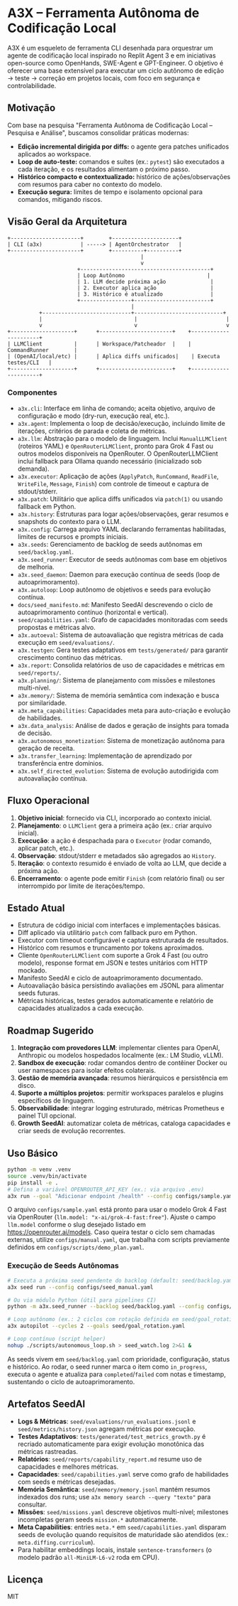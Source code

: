 # A3X – Ferramenta Autônoma de Codificação Local

A3X é um esqueleto de ferramenta CLI desenhada para orquestrar um agente de codificação local inspirado no Replit Agent 3 e em iniciativas open-source como OpenHands, SWE-Agent e GPT-Engineer. O objetivo é oferecer uma base extensível para executar um ciclo autônomo de edição → teste → correção em projetos locais, com foco em segurança e controlabilidade.

## Motivação

Com base na pesquisa "Ferramenta Autônoma de Codificação Local – Pesquisa e Análise", buscamos consolidar práticas modernas:

- **Edição incremental dirigida por diffs:** o agente gera patches unificados aplicados ao workspace.
- **Loop de auto-teste:** comandos e suítes (ex.: `pytest`) são executados a cada iteração, e os resultados alimentam o próximo passo.
- **Histórico compacto e contextualizado:** histórico de ações/observações com resumos para caber no contexto do modelo.
- **Execução segura:** limites de tempo e isolamento opcional para comandos, mitigando riscos.

## Visão Geral da Arquitetura

```
+----------------------+        +---------------------+
| CLI (a3x)            | -----> | AgentOrchestrator   |
+----------------------+        +----------+----------+
                                          |
                                          v
                      +-----------------------------------------+
                      | Loop Autônomo                          |
                      | 1. LLM decide próxima ação              |
                      | 2. Executor aplica ação                 |
                      | 3. Histórico é atualizado               |
                      +----------------+------------------------+
                                       |
          +----------------------------+----------------------------+
          |                             |                            |
          v                             v                            v
+--------------------+      +-----------------------+    +----------------------+
| LLMClient          |      | Workspace/Patcheador  |    | CommandRunner        |
| (OpenAI/local/etc) |      | Aplica diffs unificados|    | Executa testes/CLI   |
+--------------------+      +-----------------------+    +----------------------+
```

### Componentes

- `a3x.cli`: Interface em linha de comando; aceita objetivo, arquivo de configuração e modo (dry-run, execução real, etc.).
- `a3x.agent`: Implementa o loop de decisão/execução, incluindo limite de iterações, critérios de parada e coleta de métricas.
- `a3x.llm`: Abstração para o modelo de linguagem. Inclui `ManualLLMClient` (roteiros YAML) e `OpenRouterLLMClient`, pronto para Grok 4 Fast ou outros modelos disponíveis na OpenRouter. O OpenRouterLLMClient inclui fallback para Ollama quando necessário (inicializado sob demanda).
- `a3x.executor`: Aplicação de ações (`ApplyPatch`, `RunCommand`, `ReadFile`, `WriteFile`, `Message`, `Finish`) com controle de timeout e captura de stdout/stderr.
- `a3x.patch`: Utilitário que aplica diffs unificados via `patch(1)` ou usando fallback em Python.
- `a3x.history`: Estruturas para logar ações/observações, gerar resumos e snapshots do contexto para o LLM.
- `a3x.config`: Carrega arquivo YAML declarando ferramentas habilitadas, limites de recursos e prompts iniciais.
- `a3x.seeds`: Gerenciamento de backlog de seeds autônomas em `seed/backlog.yaml`.
- `a3x.seed_runner`: Executor de seeds autônomas com base em objetivos de melhoria.
- `a3x.seed_daemon`: Daemon para execução contínua de seeds (loop de autoaprimoramento).
- `a3x.autoloop`: Loop autônomo de objetivos e seeds para evolução contínua.
- `docs/seed_manifesto.md`: Manifesto SeedAI descrevendo o ciclo de autoaprimoramento contínuo (horizontal e vertical).
- `seed/capabilities.yaml`: Grafo de capacidades monitoradas com seeds propostas e métricas alvo.
- `a3x.autoeval`: Sistema de autoavaliação que registra métricas de cada execução em `seed/evaluations/`.
- `a3x.testgen`: Gera testes adaptativos em `tests/generated/` para garantir crescimento contínuo das métricas.
- `a3x.report`: Consolida relatórios de uso de capacidades e métricas em `seed/reports/`.
- `a3x.planning/`: Sistema de planejamento com missões e milestones multi-nível.
- `a3x.memory/`: Sistema de memória semântica com indexação e busca por similaridade.
- `a3x.meta_capabilities`: Capacidades meta para auto-criação e evolução de habilidades.
- `a3x.data_analysis`: Análise de dados e geração de insights para tomada de decisão.
- `a3x.autonomous_monetization`: Sistema de monetização autônoma para geração de receita.
- `a3x.transfer_learning`: Implementação de aprendizado por transferência entre domínios.
- `a3x.self_directed_evolution`: Sistema de evolução autodirigida com autoavaliação contínua.

## Fluxo Operacional

1. **Objetivo inicial**: fornecido via CLI, incorporado ao contexto inicial.
2. **Planejamento**: o `LLMClient` gera a primeira ação (ex.: criar arquivo inicial).
3. **Execução**: a ação é despachada para o `Executor` (rodar comando, aplicar patch, etc.).
4. **Observação**: stdout/stderr e metadados são agregados ao `History`.
5. **Iteração**: o contexto resumido é enviado de volta ao LLM, que decide a próxima ação.
6. **Encerramento**: o agente pode emitir `Finish` (com relatório final) ou ser interrompido por limite de iterações/tempo.

## Estado Atual

- Estrutura de código inicial com interfaces e implementações básicas.
- Diff aplicado via utilitário `patch` com fallback puro em Python.
- Executor com timeout configurável e captura estruturada de resultados.
- Histórico com resumos e truncamento por tokens aproximados.
- Cliente `OpenRouterLLMClient` com suporte a Grok 4 Fast (ou outro modelo), response format em JSON e testes unitários com HTTP mockado.
- Manifesto SeedAI e ciclo de autoaprimoramento documentado.
- Autoavaliação básica persistindo avaliações em JSONL para alimentar seeds futuras.
- Métricas históricas, testes gerados automaticamente e relatório de capacidades atualizados a cada execução.

## Roadmap Sugerido

1. **Integração com provedores LLM**: implementar clientes para OpenAI, Anthropic ou modelos hospedados localmente (ex.: LM Studio, vLLM).
2. **Sandbox de execução**: rodar comandos dentro de contêiner Docker ou user namespaces para isolar efeitos colaterais.
3. **Gestão de memória avançada**: resumos hierárquicos e persistência em disco.
4. **Suporte a múltiplos projetos**: permitir workspaces paralelos e plugins específicos de linguagem.
5. **Observabilidade**: integrar logging estruturado, métricas Prometheus e painel TUI opcional.
6. **Growth SeedAI**: automatizar coleta de métricas, cataloga capacidades e criar seeds de evolução recorrentes.

## Uso Básico

```bash
python -m venv .venv
source .venv/bin/activate
pip install -e .
# Defina a variável OPENROUTER_API_KEY (ex.: via arquivo .env)
a3x run --goal "Adicionar endpoint /health" --config configs/sample.yaml
```

O arquivo `configs/sample.yaml` está pronto para usar o modelo Grok 4 Fast via OpenRouter (`llm.model: "x-ai/grok-4-fast:free"`). Ajuste o campo `llm.model` conforme o slug desejado listado em <https://openrouter.ai/models>. Caso queira testar o ciclo sem chamadas externas, utilize `configs/manual.yaml`, que trabalha com scripts previamente definidos em `configs/scripts/demo_plan.yaml`.

### Execução de Seeds Autônomas

```bash
# Executa a próxima seed pendente do backlog (default: seed/backlog.yaml)
a3x seed run --config configs/seed_manual.yaml

# Ou via módulo Python (útil para pipelines CI)
python -m a3x.seed_runner --backlog seed/backlog.yaml --config configs/seed_manual.yaml

# Loop autônomo (ex.: 2 ciclos com rotação definida em seed/goal_rotation.yaml)
a3x autopilot --cycles 2 --goals seed/goal_rotation.yaml

# Loop contínuo (script helper)
nohup ./scripts/autonomous_loop.sh > seed_watch.log 2>&1 &
```

As seeds vivem em `seed/backlog.yaml` com prioridade, configuração, status e histórico. Ao rodar, o seed runner marca o item como `in_progress`, executa o agente e atualiza para `completed`/`failed` com notas e timestamp, sustentando o ciclo de autoaprimoramento.

## Artefatos SeedAI

- **Logs & Métricas**: `seed/evaluations/run_evaluations.jsonl` e `seed/metrics/history.json` agregam métricas por execução.
- **Testes Adaptativos**: `tests/generated/test_metrics_growth.py` é recriado automaticamente para exigir evolução monotônica das métricas rastreadas.
- **Relatórios**: `seed/reports/capability_report.md` resume uso de capacidades e melhores métricas.
- **Capacidades**: `seed/capabilities.yaml` serve como grafo de habilidades com seeds e métricas desejadas.
- **Memória Semântica**: `seed/memory/memory.jsonl` mantém resumos indexados dos runs; use `a3x memory search --query "texto"` para consultar.
- **Missões**: `seed/missions.yaml` descreve objetivos multi-nível; milestones incompletas geram seeds `mission.*` automaticamente.
- **Meta Capabilities**: entries `meta.*` em `seed/capabilities.yaml` disparam seeds de evolução quando requisitos de maturidade são atendidos (ex.: `meta.diffing.curriculum`).
- Para habilitar embeddings locais, instale `sentence-transformers` (o modelo padrão `all-MiniLM-L6-v2` roda em CPU).

## Licença

MIT
